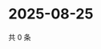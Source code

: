 # 2025-08-25

共 0 条

<!-- BEGIN ZHIHUVIDEO -->
<!-- 最后更新时间 Mon Aug 25 2025 22:12:00 GMT+0800 (China Standard Time) -->

<!-- END ZHIHUVIDEO -->
